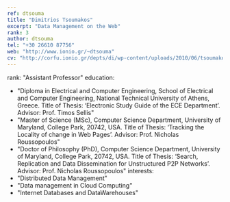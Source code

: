 ```yaml
---
ref: dtsouma
title: "Dimitrios Tsoumakos"
excerpt: "Data Management on the Web"
rank: 3
author: dtsouma
tel: "+30 26610 87756"
web: "http://www.ionio.gr/~dtsouma"
cv: "http://corfu.ionio.gr/depts/di/wp-content/uploads/2010/06/tsoumakos_cv_gr_2011.pdf"
---
```


rank: "Assistant Professor"
education:
  - "Diploma in Electrical and Computer Engineering, School of Electrical and Computer Engineering, National Technical University of Athens, Greece. Title of Thesis: ‘Electronic Study Guide of the ECE Department’. Advisor: Prof. Timos Sellis"
  - "Master of Science (MSc), Computer Science Department, University of Maryland, College Park, 20742, USA. Title of Thesis: ‘Tracking the Locality of change in Web Pages’. Advisor: Prof. Nicholas Roussopoulos"
  - "Doctor of Philosophy (PhD), Computer Science Department, University of Maryland, College Park, 20742, USA. Title of Thesis: ‘Search, Replication and Data Dissemination for Unstructured P2P Networks’. Advisor: Prof. Nicholas Roussopoulos"
interests:
  - "Distributed Data Management"
  - "Data management in Cloud Computing"
  - "Internet Databases and DataWarehouses"
  
